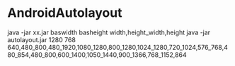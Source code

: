 # AndroidAutolayout
java -jar xx.jar baswidth basheight width,height_width,height
java -jar autolayout.jar 1280 768  640,480_800,480_1920,1080_1280,800_1280,1024_1280,720_1024,576_768,480_854,480_800,600_1400,1050_1440,900_1366,768_1152,864
